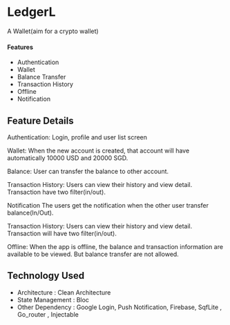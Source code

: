 # LedgerL

A Wallet(aim for a crypto wallet)

#### Features
 - Authentication
 - Wallet
 - Balance Transfer
 - Transaction History
 - Offline
 - Notification

## Feature Details

Authentication:
Login, profile and user list screen

Wallet:
When the new account is created, that account will have automatically 10000 USD and 20000 SGD.

Balance:
User can transfer the balance to other account.

Transaction History:
Users can view their history and view detail. Transaction have two filter(in/out).

Notification
The users get the notification when the other user transfer balance(In/Out).

Transaction History:
Users can view their history and view detail. Transaction will have two filter(in/out).

Offline:
When the app is offline, the balance and transaction information are available to be viewed.
But balance transfer are not allowed.

## Technology Used

 - Architecture : Clean Architecture
 - State Management : Bloc
 - Other Dependency : Google Login, Push Notification, Firebase, SqfLite , Go_router , Injectable